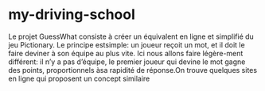 # my-driving-school
Le projet GuessWhat consiste à créer un équivalent en ligne et simplifié du jeu Pictionary. Le principe estsimple: un joueur reçoit un mot, et il doit le faire deviner à son équipe au plus vite. Ici nous allons faire légère-ment différent: il n’y a pas d’équipe, le premier joueur qui devine le mot gagne des points, proportionnels àsa rapidité de réponse.On trouve quelques sites en ligne qui proposent un concept similaire

````
